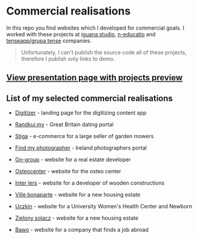 # Commercial realisations
In this repo you find websites which I developed for commercial goals. I worked with these projects at [iguana studio](https://iguanastudio.pl/), [n-educatio](https://www.n-educatio.pl/) and [tenseapp/grupa tense](https://www.tenseapp.pl/) companies.
> Unfortunately, I can't publish the source code all of these projects, therefore I publish only links to demo.

## [View presentation page with projects preview](http://poprotsky.eu/github/commercial-realisations)

## List of my selected commercial realisations

- [Digitizer](http://exchange.n-educatio.pl/digitizer/landing_page/) - landing page for the digitizing content app

- [Randkuj.my](https://randkuj.my/) -  Great Britain dating portal

- [Stiga](https://www.stiga.pl/) -  e-commerce for a large seller of garden mowers

- [Find my photographer](https://findmyphotographer.ie/) - Ireland photographers portal

- [Gn-group](http://www.gn-group.pl/) - website for a real estate developer

- [Osteocenter](http://osteocenter.pl/) - website for the osteo center

- [Inter lers](http://www.inter-lers.pl/) - website for a developer of wooden constructions

- [Ville bonaparte](http://www.villebonaparte.pl/) - website for a new housing estate

- [Uczkin](http://www.uczkin.pl/) - website for a University Women's Health Center and Newborn

- [Zielony solacz](http://www.zielonysolacz.pl/) - website for a new housing estate

- [Bawo](http://bawo.pl/) - website for a company that finds a job abroad
